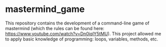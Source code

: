 # mastermind_game
This repository contains the development of a command-line game of mastermind (which the rules can be found here: https://www.youtube.com/watch?v=Dn0iqlY5tMU). 
This project allowed me to apply basic knowledge of programming: loops, variables, methods, etc.
